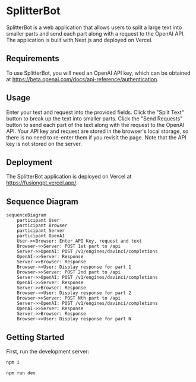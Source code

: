 # SplitterBot
SplitterBot is a web application that allows users to split a large text into smaller parts and send each part along with a request to the OpenAI API. The application is built with Next.js and deployed on Vercel.

## Requirements
To use SplitterBot, you will need an OpenAI API key, which can be obtained at https://beta.openai.com/docs/api-reference/authentication.

## Usage
Enter your text and request into the provided fields.
Click the "Split Text" button to break up the text into smaller parts.
Click the "Send Requests" button to send each part of the text along with the request to the OpenAI API.
Your API key and request are stored in the browser's local storage, so there is no need to re-enter them if you revisit the page. Note that the API key is not stored on the server.

## Deployment
The SplitterBot application is deployed on Vercel at https://fusiongpt.vercel.app/.


## Sequence Diagram

```mermaid
sequenceDiagram
    participant User
    participant Browser
    participant Server
    participant OpenAI
    User->>Browser: Enter API Key, request and text
    Browser->>Server: POST 1st part to /api
    Server->>OpenAI: POST /v1/engines/davinci/completions
    OpenAI->>Server: Response
    Server->>Browser: Response
    Browser->>User: Display response for part 1
    Browser->>Server: POST 2nd part to /api
    Server->>OpenAI: POST /v1/engines/davinci/completions
    OpenAI->>Server: Response
    Server->>Browser: Response
    Browser->>User: Display response for part 2
    Browser->>Server: POST Nth part to /api
    Server->>OpenAI: POST /v1/engines/davinci/completions
    OpenAI->>Server: Response
    Server->>Browser: Response
    Browser->>User: Display response for part N
```

## Getting Started

First, run the development server:

```bash
npm i

npm run dev
```
